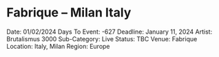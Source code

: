 # Fabrique – Milan Italy

Date: 01/02/2024
Days To Event: -627
Deadline: January 11, 2024
Artist: Brutalismus 3000
Sub-Category: Live
Status: TBC
Venue: Fabrique
Location: Italy, Milan
Region: Europe